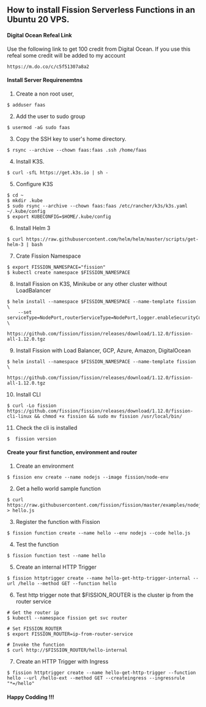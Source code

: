 ## How to install Fission Serverless Functions in an Ubuntu 20 VPS.

#### Digital Ocean Refeal Link
Use the following link to get 100 credit from Digital Ocean. If you use this refeal some credit will be added to my account

```
https://m.do.co/c/c5f51307a8a2
```

#### Install Server Requirenemtns

1. Create a non root user,
```
$ adduser faas
```

2. Add the user to sudo group
```
$ usermod -aG sudo faas
```

3. Copy the SSH key to user's home directory.
```
$ rsync --archive --chown faas:faas .ssh /home/faas
```

4. Install K3S.
```
$ curl -sfL https://get.k3s.io | sh -
```

5. Configure K3S
```
$ cd ~
$ mkdir .kube
$ sudo rsync --archive --chown faas:faas /etc/rancher/k3s/k3s.yaml ~/.kube/config
$ export KUBECONFIG=$HOME/.kube/config
```

6. Install Helm 3
```
$ curl https://raw.githubusercontent.com/helm/helm/master/scripts/get-helm-3 | bash
```

7. Crate Fission Namespace
```
$ export FISSION_NAMESPACE="fission"
$ kubectl create namespace $FISSION_NAMESPACE
```


8. Install Fission on K3S, Minikube or any other cluster without LoadBalancer
```
$ helm install --namespace $FISSION_NAMESPACE --name-template fission \
    --set serviceType=NodePort,routerServiceType=NodePort,logger.enableSecurityContext=true,prometheus.enabled=false \
    https://github.com/fission/fission/releases/download/1.12.0/fission-all-1.12.0.tgz

```

9. Install Fission with Load Balancer, GCP, Azure, Amazon, DigitalOcean
```
$ helm install --namespace $FISSION_NAMESPACE --name-template fission \
    https://github.com/fission/fission/releases/download/1.12.0/fission-all-1.12.0.tgz
```


10. Install CLI
```
$ curl -Lo fission https://github.com/fission/fission/releases/download/1.12.0/fission-cli-linux && chmod +x fission && sudo mv fission /usr/local/bin/
```

11. Check the cli is installed 
```
$  fission version
```

#### Create your first function, environment and router

1. Create an environment
```
$ fission env create --name nodejs --image fission/node-env
```

2. Get a hello world sample function
```
$ curl https://raw.githubusercontent.com/fission/fission/master/examples/nodejs/hello.js > hello.js
```

3. Register the function with Fission
```
$ fission function create --name hello --env nodejs --code hello.js
```

4. Test the function
```
$ fission function test --name hello
```

5. Create an internal HTTP Trigger
```
$ fission httptrigger create --name hello-get-http-trigger-internal --url /hello --method GET --function hello
```

6. Test http trigger note that $FISSION_ROUTER is the cluster ip from the router service
```
# Get the router ip 
$ kubectl --namespace fission get svc router

# Set FISSION_ROUTER
$ export FISSION_ROUTER=ip-from-router-service

# Invoke the function
$ curl http://$FISSION_ROUTER/hello-internal
```

7. Create an HTTP Trigger with Ingress
```
$ fission httptrigger create --name hello-get-http-trigger --function hello --url /hello-ext --method GET --createingress --ingressrule "*=/hello"
```


#### Happy Codding !!!